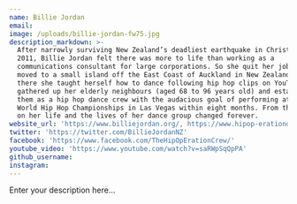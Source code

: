 ```yaml
---
name: Billie Jordan
email:
image: /uploads/billie-jordan-fw75.jpg
description_markdown: >-
  After narrowly surviving New Zealand’s deadliest earthquake in Christchurch in
  2011, Billie Jordan felt there was more to life than working as a
  communications consultant for large corporations. So she quit her job and
  moved to a small island off the East Coast of Auckland in New Zealand. Once
  there she taught herself how to dance following hip hop clips on YouTube, then
  gathered up her elderly neighbours (aged 68 to 96 years old) and established
  them as a hip hop dance crew with the audacious goal of performing at the
  World Hip Hop Championships in Las Vegas within eight months. From that point
  on her life and the lives of her dance group changed forever.
website_url: 'https://www.billiejordan.org/, https://www.hipop-erationdance.com/'
twitter: 'https://twitter.com/BillieJordanNZ'
facebook: 'https://www.facebook.com/TheHipOpErationCrew/'
youtube_video: 'https://www.youtube.com/watch?v=saRWpSqQpPA'
github_username:
instagram:
---
```


Enter your description here...
